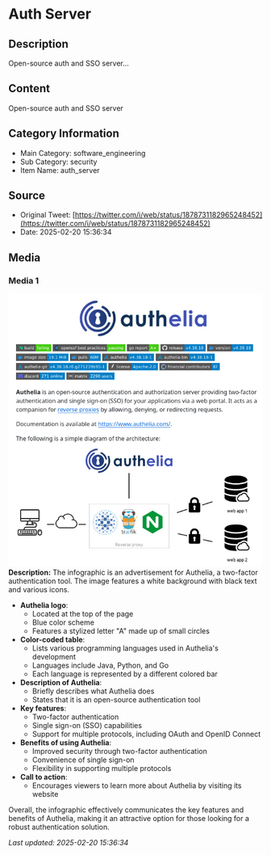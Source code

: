 # Auth Server

## Description
Open-source auth and SSO server...

## Content
Open-source auth and SSO server

## Category Information

- Main Category: software_engineering
- Sub Category: security
- Item Name: auth_server

## Source

- Original Tweet: [https://twitter.com/i/web/status/1878731182965248452](https://twitter.com/i/web/status/1878731182965248452)
- Date: 2025-02-20 15:36:34

## Media

### Media 1
![media_0](./media_0.jpg)
**Description:** The infographic is an advertisement for Authelia, a two-factor authentication tool. The image features a white background with black text and various icons.

* **Authelia logo**: 
	+ Located at the top of the page
	+ Blue color scheme
	+ Features a stylized letter "A" made up of small circles
* **Color-coded table**:
	+ Lists various programming languages used in Authelia's development
	+ Languages include Java, Python, and Go
	+ Each language is represented by a different colored bar
* **Description of Authelia**:
	+ Briefly describes what Authelia does
	+ States that it is an open-source authentication tool
* **Key features**:
	+ Two-factor authentication
	+ Single sign-on (SSO) capabilities
	+ Support for multiple protocols, including OAuth and OpenID Connect
* **Benefits of using Authelia**:
	+ Improved security through two-factor authentication
	+ Convenience of single sign-on
	+ Flexibility in supporting multiple protocols
* **Call to action**:
	+ Encourages viewers to learn more about Authelia by visiting its website

Overall, the infographic effectively communicates the key features and benefits of Authelia, making it an attractive option for those looking for a robust authentication solution.


*Last updated: 2025-02-20 15:36:34*